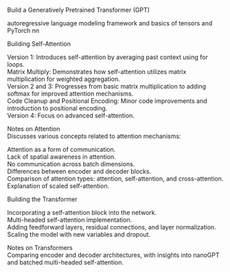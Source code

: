 Build a Generatively Pretrained Transformer (GPT)

autoregressive language modeling framework and basics of tensors and PyTorch nn  
    
      
    
      
Building Self-Attention

Version 1: Introduces self-attention by averaging past context using for loops.  
Matrix Multiply: Demonstrates how self-attention utilizes matrix multiplication for weighted aggregation.  
Version 2 and 3: Progresses from basic matrix multiplication to adding softmax for improved attention mechanisms.  
Code Cleanup and Positional Encoding: Minor code improvements and introduction to positional encoding.  
Version 4: Focus on advanced self-attention.

Notes on Attention  
Discusses various concepts related to attention mechanisms:  

Attention as a form of communication.  
Lack of spatial awareness in attention.  
No communication across batch dimensions.  
Differences between encoder and decoder blocks.  
Comparison of attention types: attention, self-attention, and cross-attention.  
Explanation of scaled self-attention.  



Building the Transformer   

Incorporating a self-attention block into the network.  
Multi-headed self-attention implementation.  
Adding feedforward layers, residual connections, and layer normalization.  
Scaling the model with new variables and dropout.  

Notes on Transformers  
Comparing encoder and decoder architectures, with insights into nanoGPT and batched multi-headed self-attention.  
